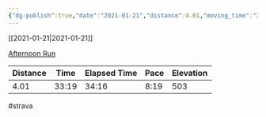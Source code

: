 ```yaml
---
{"dg-publish":true,"date":"2021-01-21","distance":4.01,"moving_time":"33:19","elapsed_time":"34:16","pace":"8:19","total_elevation_gain":503,"url":"https://www.strava.com/activities/4659618715","permalink":"/01-personal/strava/2021-01-21-afternoon-run/","dgPassFrontmatter":true}
---
```



[[2021-01-21\|2021-01-21]]

[Afternoon Run](https://www.strava.com/activities/4659618715)

| Distance | Time  | Elapsed Time | Pace | Elevation |
| -------- | ----- | ------------ | ---- | --------- |
| 4.01     | 33:19 | 34:16        | 8:19 | 503       |




#strava
